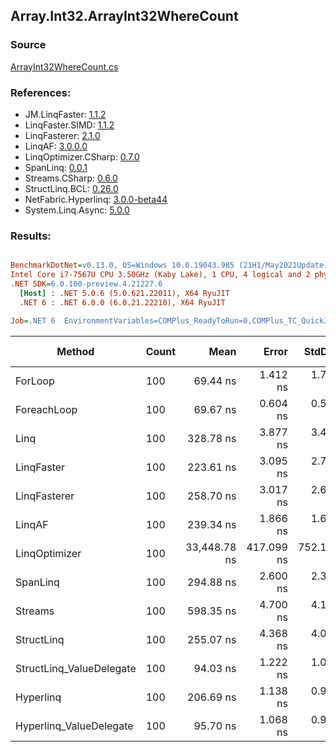 ﻿## Array.Int32.ArrayInt32WhereCount

### Source
[ArrayInt32WhereCount.cs](../LinqBenchmarks/Array/Int32/ArrayInt32WhereCount.cs)

### References:
- JM.LinqFaster: [1.1.2](https://www.nuget.org/packages/JM.LinqFaster/1.1.2)
- LinqFaster.SIMD: [1.1.2](https://www.nuget.org/packages/LinqFaster.SIMD/1.0.3)
- LinqFasterer: [2.1.0](https://www.nuget.org/packages/LinqFasterer/2.1.0)
- LinqAF: [3.0.0.0](https://www.nuget.org/packages/LinqAF/3.0.0.0)
- LinqOptimizer.CSharp: [0.7.0](https://www.nuget.org/packages/LinqOptimizer.CSharp/0.7.0)
- SpanLinq: [0.0.1](https://www.nuget.org/packages/SpanLinq/0.0.1)
- Streams.CSharp: [0.6.0](https://www.nuget.org/packages/Streams.CSharp/0.6.0)
- StructLinq.BCL: [0.26.0](https://www.nuget.org/packages/StructLinq/0.26.0)
- NetFabric.Hyperlinq: [3.0.0-beta44](https://www.nuget.org/packages/NetFabric.Hyperlinq/3.0.0-beta44)
- System.Linq.Async: [5.0.0](https://www.nuget.org/packages/System.Linq.Async/5.0.0)

### Results:
``` ini

BenchmarkDotNet=v0.13.0, OS=Windows 10.0.19043.985 (21H1/May2021Update)
Intel Core i7-7567U CPU 3.50GHz (Kaby Lake), 1 CPU, 4 logical and 2 physical cores
.NET SDK=6.0.100-preview.4.21227.6
  [Host] : .NET 5.0.6 (5.0.621.22011), X64 RyuJIT
  .NET 6 : .NET 6.0.0 (6.0.21.22210), X64 RyuJIT

Job=.NET 6  EnvironmentVariables=COMPlus_ReadyToRun=0,COMPlus_TC_QuickJitForLoops=1,COMPlus_TieredPGO=1  Runtime=.NET 6.0  

```
|                   Method | Count |         Mean |      Error |     StdDev |          Ratio | RatioSD |  Gen 0 | Gen 1 | Gen 2 | Allocated |
|------------------------- |------ |-------------:|-----------:|-----------:|---------------:|--------:|-------:|------:|------:|----------:|
|                  ForLoop |   100 |     69.44 ns |   1.412 ns |   1.785 ns |       baseline |         |      - |     - |     - |         - |
|              ForeachLoop |   100 |     69.67 ns |   0.604 ns |   0.535 ns |   1.01x faster |   0.03x |      - |     - |     - |         - |
|                     Linq |   100 |    328.78 ns |   3.877 ns |   3.436 ns |   4.69x slower |   0.14x | 0.0153 |     - |     - |      32 B |
|               LinqFaster |   100 |    223.61 ns |   3.095 ns |   2.743 ns |   3.19x slower |   0.07x |      - |     - |     - |         - |
|             LinqFasterer |   100 |    258.70 ns |   3.017 ns |   2.675 ns |   3.69x slower |   0.11x |      - |     - |     - |         - |
|                   LinqAF |   100 |    239.34 ns |   1.866 ns |   1.655 ns |   3.41x slower |   0.10x |      - |     - |     - |         - |
|            LinqOptimizer |   100 | 33,448.78 ns | 417.099 ns | 752.116 ns | 482.53x slower |  11.37x | 9.0942 |     - |     - |  19,066 B |
|                 SpanLinq |   100 |    294.88 ns |   2.600 ns |   2.305 ns |   4.20x slower |   0.11x |      - |     - |     - |         - |
|                  Streams |   100 |    598.35 ns |   4.700 ns |   4.167 ns |   8.53x slower |   0.22x | 0.1717 |     - |     - |     360 B |
|               StructLinq |   100 |    255.07 ns |   4.368 ns |   4.086 ns |   3.64x slower |   0.09x | 0.0305 |     - |     - |      64 B |
| StructLinq_ValueDelegate |   100 |     94.03 ns |   1.222 ns |   1.084 ns |   1.34x slower |   0.04x |      - |     - |     - |         - |
|                Hyperlinq |   100 |    206.69 ns |   1.138 ns |   0.950 ns |   2.93x slower |   0.07x |      - |     - |     - |         - |
|  Hyperlinq_ValueDelegate |   100 |     95.70 ns |   1.068 ns |   0.999 ns |   1.37x slower |   0.03x |      - |     - |     - |         - |
